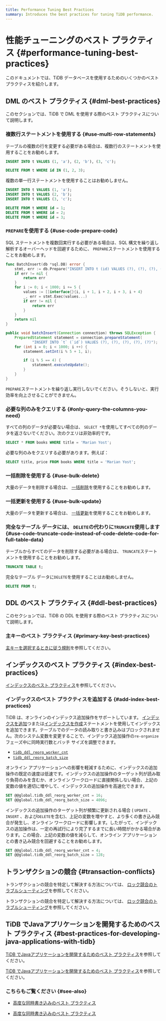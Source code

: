 ```yaml
---
title: Performance Tuning Best Practices
summary: Introduces the best practices for tuning TiDB performance.
---
```


# 性能チューニングのベスト プラクティス {#performance-tuning-best-practices}

このドキュメントでは、TiDB データベースを使用するためのいくつかのベスト プラクティスを紹介します。

## DML のベスト プラクティス {#dml-best-practices}

このセクションでは、TiDB で DML を使用する際のベスト プラクティスについて説明します。

### 複数行ステートメントを使用する {#use-multi-row-statements}

テーブルの複数の行を変更する必要がある場合は、複数行のステートメントを使用することをお勧めします。

```sql
INSERT INTO t VALUES (1, 'a'), (2, 'b'), (3, 'c');

DELETE FROM t WHERE id IN (1, 2, 3);
```

複数の単一行ステートメントを使用することはお勧めしません。

```sql
INSERT INTO t VALUES (1, 'a');
INSERT INTO t VALUES (2, 'b');
INSERT INTO t VALUES (3, 'c');

DELETE FROM t WHERE id = 1;
DELETE FROM t WHERE id = 2;
DELETE FROM t WHERE id = 3;
```

### <code>PREPARE</code>を使用する {#use-code-prepare-code}

SQL ステートメントを複数回実行する必要がある場合は、SQL 構文を繰り返し解析するオーバーヘッドを回避するために、 `PREPARE`ステートメントを使用することをお勧めします。

<SimpleTab>
<div label="Golang">

```go
func BatchInsert(db *sql.DB) error {
    stmt, err := db.Prepare("INSERT INTO t (id) VALUES (?), (?), (?), (?), (?)")
    if err != nil {
        return err
    }
    for i := 0; i < 1000; i += 5 {
        values := []interface{}{i, i + 1, i + 2, i + 3, i + 4}
        _, err = stmt.Exec(values...)
        if err != nil {
            return err
        }
    }
    return nil
}
```

</div>

<div label="Java">

```java
public void batchInsert(Connection connection) throws SQLException {
    PreparedStatement statement = connection.prepareStatement(
            "INSERT INTO `t` (`id`) VALUES (?), (?), (?), (?), (?)");
    for (int i = 0; i < 1000; i ++) {
        statement.setInt(i % 5 + 1, i);

        if (i % 5 == 4) {
            statement.executeUpdate();
        }
    }
}
```

</div>
</SimpleTab>

`PREPARE`ステートメントを繰り返し実行しないでください。そうしないと、実行効率を向上させることができません。

### 必要な列のみをクエリする {#only-query-the-columns-you-need}

すべての列のデータが必要ない場合は、 `SELECT *`を使用してすべての列のデータを返さないでください。次のクエリは非効率的です。

```sql
SELECT * FROM books WHERE title = 'Marian Yost';
```

必要な列のみをクエリする必要があります。例えば：

```sql
SELECT title, price FROM books WHERE title = 'Marian Yost';
```

### 一括削除を使用する {#use-bulk-delete}

大量のデータを削除する場合は、 [一括削除](/develop/dev-guide-delete-data.md#bulk-delete)を使用することをお勧めします。

### 一括更新を使用する {#use-bulk-update}

大量のデータを更新する場合は、 [一括更新](/develop/dev-guide-update-data.md#bulk-update)を使用することをお勧めします。

### 完全なテーブル データには、 <code>DELETE</code>の代わりに<code>TRUNCATE</code>使用します {#use-code-truncate-code-instead-of-code-delete-code-for-full-table-data}

テーブルからすべてのデータを削除する必要がある場合は、 `TRUNCATE`ステートメントを使用することをお勧めします。

```sql
TRUNCATE TABLE t;
```

完全なテーブル データに`DELETE`を使用することはお勧めしません。

```sql
DELETE FROM t;
```

## DDL のベスト プラクティス {#ddl-best-practices}

このセクションでは、TiDB の DDL を使用する際のベスト プラクティスについて説明します。

### 主キーのベスト プラクティス {#primary-key-best-practices}

[主キーを選択するときに従う規則](/develop/dev-guide-create-table.md#guidelines-to-follow-when-selecting-primary-key)を参照してください。

## インデックスのベスト プラクティス {#index-best-practices}

[インデックスのベスト プラクティス](/develop/dev-guide-index-best-practice.md)を参照してください。

### インデックスのベスト プラクティスを追加する {#add-index-best-practices}

TiDB は、オンラインのインデックス追加操作をサポートしています。 [インデックスを追加](/sql-statements/sql-statement-add-index.md)つまたは[インデックスを作成](/sql-statements/sql-statement-create-index.md)ステートメントを使用してインデックスを追加できます。テーブルでのデータの読み取りと書き込みはブロックされません。次のシステム変数を変更することで、インデックス追加操作の`re-organize`フェーズ中に同時実行数とバッチ サイズを調整できます。

-   [`tidb_ddl_reorg_worker_cnt`](/system-variables.md#tidb_ddl_reorg_worker_cnt)
-   [`tidb_ddl_reorg_batch_size`](/system-variables.md#tidb_ddl_reorg_batch_size)

オンライン アプリケーションへの影響を軽減するために、インデックスの追加操作の既定の速度は低速です。インデックスの追加操作のターゲット列が読み取り負荷のみを含むか、オンライン ワークロードに直接関係しない場合、上記の変数の値を適切に増やして、インデックスの追加操作を高速化できます。

```sql
SET @@global.tidb_ddl_reorg_worker_cnt = 16;
SET @@global.tidb_ddl_reorg_batch_size = 4096;
```

インデックスの追加操作のターゲット列が頻繁に更新される場合 ( `UPDATE` 、 `INSERT` 、および`DELETE`を含む)、上記の変数を増やすと、より多くの書き込み競合が発生し、オンライン ワークロードに影響します。したがって、インデックスの追加操作は、一定の再試行により完了するまでに長い時間がかかる場合があります。この場合、上記の変数の値を減らして、オンライン アプリケーションとの書き込み競合を回避することをお勧めします。

```sql
SET @@global.tidb_ddl_reorg_worker_cnt = 4;
SET @@global.tidb_ddl_reorg_batch_size = 128;
```

## トランザクションの競合 {#transaction-conflicts}

<CustomContent platform="tidb">

トランザクションの競合を特定して解決する方法については、 [ロック競合のトラブルシューティング](/troubleshoot-lock-conflicts.md)を参照してください。

</CustomContent>

<CustomContent platform="tidb-cloud">

トランザクションの競合を特定して解決する方法については、 [ロック競合のトラブルシューティング](https://docs.pingcap.com/tidb/stable/troubleshoot-lock-conflicts)を参照してください。

</CustomContent>

## TiDB でJavaアプリケーションを開発するためのベスト プラクティス {#best-practices-for-developing-java-applications-with-tidb}

<CustomContent platform="tidb">

[TiDB でJavaアプリケーションを開発するためのベスト プラクティス](/best-practices/java-app-best-practices.md)を参照してください。

</CustomContent>

<CustomContent platform="tidb-cloud">

[TiDB でJavaアプリケーションを開発するためのベスト プラクティス](https://docs.pingcap.com/tidb/stable/java-app-best-practices)を参照してください。

</CustomContent>

### こちらもご覧ください {#see-also}

<CustomContent platform="tidb">

-   [高度な同時書き込みのベスト プラクティス](/best-practices/high-concurrency-best-practices.md)

</CustomContent>

<CustomContent platform="tidb-cloud">

-   [高度な同時書き込みのベスト プラクティス](https://docs.pingcap.com/tidb/stable/high-concurrency-best-practices)

</CustomContent>
